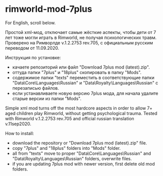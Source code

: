 # rimworld-mod-7plus

For English, scroll below.

Простой xml-мод, отключает самые жёсткие аспекты, чтобы дети от 7 лет тоже могли играть в Rimworld, не получая психологических травм. Проверено на Римворлде v.1.2.2753 rev.705, с официальным русским переводом от 11.09.2020.

Инструкция по установке: 

- качаете репозиторий или файл "Download 7plus mod (latest).zip".
- оттуда папки "7plus" и "18plus" скопировать в папку "Mods".
- содержимое папки "texts" переместить в соответствующие папки "Data\Core\Languages\Russian\" и "Data\Royalty\Languages\Russian\" с перезаписью файлов.
- если устанавливаете новую версию 7plus мода, для начала удалите старые версии из папки "Mods".

Simple xml mod turns off the most hardcore aspects in order to allow 7+ aged children play Rimworld, without getting psychological trauma. Tested with Rimworld v.1.2.2753 rev.705 and official russian translation v.11sep2020.

How to install:
- download the repository or "Download 7plus mod (latest).zip" file.
- copy "7plus" and "18plus" folders into "Mods" folder.
- all from "texts" move to proper "Data\Core\Languages\Russian\" and "Data\Royalty\Languages\Russian\" folders, overwrite files.
- if you are updating 7plus mod with newer version, first delete old mod folders.
